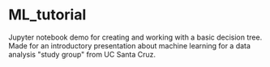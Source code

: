# ML_tutorial
Jupyter notebook demo for creating and working with a basic decision tree. Made for an introductory presentation about machine learning for a data analysis "study group" from UC Santa Cruz.
